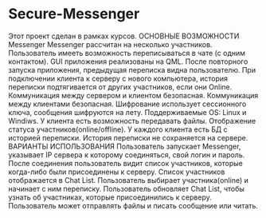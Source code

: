 # Secure-Messenger
Этот проект сделан в рамках курсов.
ОСНОВНЫЕ ВОЗМОЖНОСТИ Messenger
Messenger рассчитан на несколько участников.
Пользователь имееть возможность переписываться в чате (с одним контактом).
GUI приложения реализованы на QML.
После повторного запуска приложения, предыдущая переписка видна пользователю. 
При подключении клиента к серверу с нового компьютера, история переписки подтягивается от других участников, если они Online.
Коммуникация между сервером и клиентом безопасная.
Коммуникация между клиентами безопасная.
Шифрование использует сессионного ключа, сообщения шифруются на лету.
Поддерживаемые OS: Linux и Windiws.
У клиента есть возможность передавать файлы.
Отображение статуса участников(online/offline).
У каждого клиента есть БД с историей переписки.
История переписки не сохраняется на сервере.
ВАРИАНТЫ ИСПОЛЬЗОВАНИЯ
Пользователь запускает Messenger, указывает IP сервера к которому соединяться, свой логин и пароль.
После соединения пользователь видит список участников, которые когда-либо были присоединены к серверу.
Список участников отображается в Chat List.
Пользователь выбирает участника(online) и начинает с ним переписку.
Пользователь обновляет Chat List, чтобы узнать об участниках, которые присоединились к серверу.
Пользователь может отправлять файлы и писать сообщение или читать.
